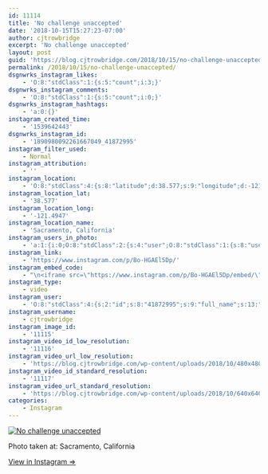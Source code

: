```yaml
---
id: 11114
title: 'No challenge unaccepted'
date: '2018-10-15T15:27:23-07:00'
author: cjtrowbridge
excerpt: 'No challenge unaccepted'
layout: post
guid: 'https://blog.cjtrowbridge.com/2018/10/15/no-challenge-unaccepted/'
permalink: /2018/10/15/no-challenge-unaccepted/
dsgnwrks_instagram_likes:
    - 'O:8:"stdClass":1:{s:5:"count";i:3;}'
dsgnwrks_instagram_comments:
    - 'O:8:"stdClass":1:{s:5:"count";i:0;}'
dsgnwrks_instagram_hashtags:
    - 'a:0:{}'
instagram_created_time:
    - '1539642443'
dsgnwrks_instagram_id:
    - '1890980092261667049_41872995'
instagram_filter_used:
    - Normal
instagram_attribution:
    - ''
instagram_location:
    - 'O:8:"stdClass":4:{s:8:"latitude";d:38.577;s:9:"longitude";d:-121.4947;s:4:"name";s:22:"Sacramento, California";s:2:"id";i:212931804;}'
instagram_location_lat:
    - '38.577'
instagram_location_long:
    - '-121.4947'
instagram_location_name:
    - 'Sacramento, California'
instagram_users_in_photo:
    - 'a:1:{i:0;O:8:"stdClass":2:{s:4:"user";O:8:"stdClass":1:{s:8:"username";s:14:"azulathepibble";}s:8:"position";O:8:"stdClass":2:{s:1:"x";d:0;s:1:"y";d:0;}}}'
instagram_link:
    - 'https://www.instagram.com/p/Bo-HGAEl5Dp/'
instagram_embed_code:
    - "\n<iframe src=\"https://www.instagram.com/p/Bo-HGAEl5Dp/embed/\" width=\"612\" height=\"710\" frameborder=\"0\" scrolling=\"no\" allowtransparency=\"true\" class=\"insta-image-embed\"></iframe>\n"
instagram_type:
    - video
instagram_user:
    - 'O:8:"stdClass":4:{s:2:"id";s:8:"41872995";s:9:"full_name";s:13:"CJ Trowbridge";s:15:"profile_picture";s:141:"https://scontent.cdninstagram.com/vp/f84f0a6bdeca4ac376593587c3ce821c/5C56ED1C/t51.2885-19/s150x150/13724650_1188772791164794_142557231_a.jpg";s:8:"username";s:12:"cjtrowbridge";}'
instagram_username:
    - cjtrowbridge
instagram_image_id:
    - '11115'
instagram_video_id_low_resolution:
    - '11116'
instagram_video_url_low_resolution:
    - 'https://blog.cjtrowbridge.com/wp-content/uploads/2018/10/480x480-video-1539642443.mp4'
instagram_video_id_standard_resolution:
    - '11117'
instagram_video_url_standard_resolution:
    - 'https://blog.cjtrowbridge.com/wp-content/uploads/2018/10/640x640-video-1539642443.mp4'
categories:
    - Instagram
---
```


[![No challenge unaccepted](https://blog.cjtrowbridge.com/wp-content/uploads/2018/10/1539642443-1-1.jpg)](https://www.instagram.com/p/Bo-HGAEl5Dp/)

Photo taken at: Sacramento, California

[View in Instagram ⇒](https://www.instagram.com/p/Bo-HGAEl5Dp/)